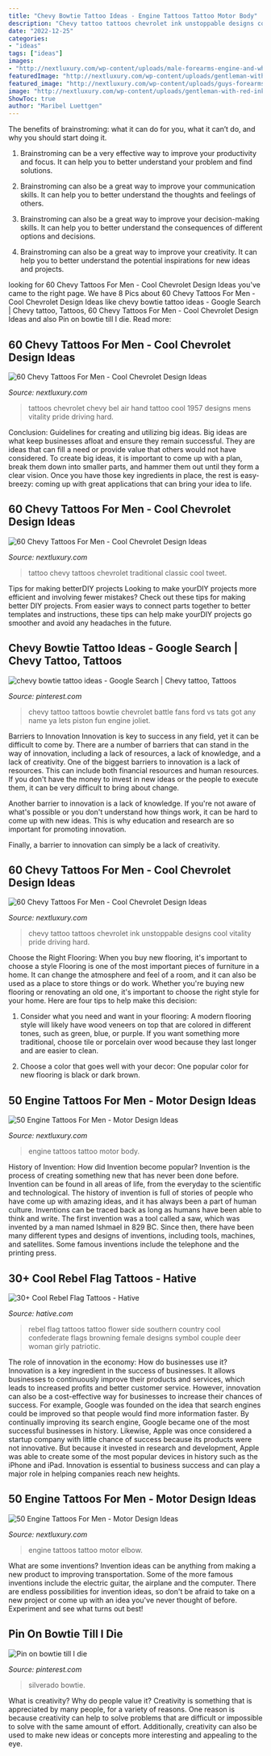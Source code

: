 ```yaml
---
title: "Chevy Bowtie Tattoo Ideas - Engine Tattoos Tattoo Motor Body"
description: "Chevy tattoo tattoos chevrolet ink unstoppable designs cool vitality pride driving hard"
date: "2022-12-25"
categories:
- "ideas"
tags: ["ideas"]
images:
- "http://nextluxury.com/wp-content/uploads/male-forearms-engine-and-wheels-tattoo-design-ideas.jpg"
featuredImage: "http://nextluxury.com/wp-content/uploads/gentleman-with-red-ink-chevy-logo-forearm-tattoo.jpg"
featured_image: "http://nextluxury.com/wp-content/uploads/guys-forearms-multiple-engine-tattoo-ideas.jpg"
image: "http://nextluxury.com/wp-content/uploads/gentleman-with-red-ink-chevy-logo-forearm-tattoo.jpg"
ShowToc: true
author: "Maribel Luettgen"
---
```



The benefits of brainstroming: what it can do for you, what it can’t do, and why you should start doing it.
1. Brainstroming can be a very effective way to improve your productivity and focus. It can help you to better understand your problem and find solutions.
2. Brainstroming can also be a great way to improve your communication skills. It can help you to better understand the thoughts and feelings of others.

3. Brainstroming can also be a great way to improve your decision-making skills. It can help you to better understand the consequences of different options and decisions.

4. Brainstroming can also be a great way to improve your creativity. It can help you to better understand the potential inspirations for new ideas and projects.

	

		
looking for 60 Chevy Tattoos For Men - Cool Chevrolet Design Ideas you've came to the right page. We have 8 Pics about 60 Chevy Tattoos For Men - Cool Chevrolet Design Ideas like chevy bowtie tattoo ideas - Google Search | Chevy tattoo, Tattoos, 60 Chevy Tattoos For Men - Cool Chevrolet Design Ideas and also Pin on bowtie till I die. Read more:
		
    
## 60 Chevy Tattoos For Men - Cool Chevrolet Design Ideas

<img loading=lazy src="http://nextluxury.com/wp-content/uploads/mens-1957-bel-air-chevrolet-hand-tattoos.jpg" onerror="this.onerror=null;this.src='https://tse1.mm.bing.net/th?id=OIP.o9VfS6SsN6ghmsOW0TlZogHaHa&amp;pid=15.1';" alt="60 Chevy Tattoos For Men - Cool Chevrolet Design Ideas">

_Source: nextluxury.com_

>tattoos chevrolet chevy bel air hand tattoo cool 1957 designs mens vitality pride driving hard. 

	

Conclusion: Guidelines for creating and utilizing big ideas.
Big ideas are what keep businesses afloat and ensure they remain successful. They are ideas that can fill a need or provide value that others would not have considered. To create big ideas, it is important to come up with a plan, break them down into smaller parts, and hammer them out until they form a clear vision. Once you have those key ingredients in place, the rest is easy- breezy: coming up with great applications that can bring your idea to life.

    
## 60 Chevy Tattoos For Men - Cool Chevrolet Design Ideas

<img loading=lazy src="http://nextluxury.com/wp-content/uploads/traditional-guys-chevy-car-tattoo-on-inner-forearm.jpg" onerror="this.onerror=null;this.src='https://tse4.mm.bing.net/th?id=OIP.5iPRVzN5wTYu_rA1pe60igHaHa&amp;pid=15.1';" alt="60 Chevy Tattoos For Men - Cool Chevrolet Design Ideas">

_Source: nextluxury.com_

>tattoo chevy tattoos chevrolet traditional classic cool tweet. 

	

Tips for making betterDIY projects
Looking to make yourDIY projects more efficient and involving fewer mistakes? Check out these tips for making better DIY projects. From easier ways to connect parts together to better templates and instructions, these tips can help make yourDIY projects go smoother and avoid any headaches in the future.

    
## Chevy Bowtie Tattoo Ideas - Google Search | Chevy Tattoo, Tattoos

<img loading=lazy src="https://i.pinimg.com/736x/89/75/74/8975743bca289364b03e8753031ada2c--chevy-tattoo-piston-tattoo.jpg" onerror="this.onerror=null;this.src='https://tse3.mm.bing.net/th?id=OIP.Ss3Jo1-Fkdkj_8QiXfgragHaJ4&amp;pid=15.1';" alt="chevy bowtie tattoo ideas - Google Search | Chevy tattoo, Tattoos">

_Source: pinterest.com_

>chevy tattoo tattoos bowtie chevrolet battle fans ford vs tats got any name ya lets piston fun engine joliet. 

	

Barriers to Innovation
Innovation is key to success in any field, yet it can be difficult to come by. There are a number of barriers that can stand in the way of innovation, including a lack of resources, a lack of knowledge, and a lack of creativity.
One of the biggest barriers to innovation is a lack of resources. This can include both financial resources and human resources. If you don't have the money to invest in new ideas or the people to execute them, it can be very difficult to bring about change.

Another barrier to innovation is a lack of knowledge. If you're not aware of what's possible or you don't understand how things work, it can be hard to come up with new ideas. This is why education and research are so important for promoting innovation.

Finally, a barrier to innovation can simply be a lack of creativity.

    
## 60 Chevy Tattoos For Men - Cool Chevrolet Design Ideas

<img loading=lazy src="http://nextluxury.com/wp-content/uploads/gentleman-with-red-ink-chevy-logo-forearm-tattoo.jpg" onerror="this.onerror=null;this.src='https://tse3.mm.bing.net/th?id=OIP.A1VVP8VlhsJQdSuw39ueLQHaHa&amp;pid=15.1';" alt="60 Chevy Tattoos For Men - Cool Chevrolet Design Ideas">

_Source: nextluxury.com_

>chevy tattoo tattoos chevrolet ink unstoppable designs cool vitality pride driving hard. 

	

Choose the Right Flooring: When you buy new flooring, it's important to choose a style
Flooring is one of the most important pieces of furniture in a home. It can change the atmosphere and feel of a room, and it can also be used as a place to store things or do work. Whether you're buying new flooring or renovating an old one, it's important to choose the right style for your home. Here are four tips to help make this decision: 
1. Consider what you need and want in your flooring: A modern flooring style will likely have wood veneers on top that are colored in different tones, such as green, blue, or purple. If you want something more traditional, choose tile or porcelain over wood because they last longer and are easier to clean. 

2. Choose a color that goes well with your decor: One popular color for new flooring is black or dark brown.

    
## 50 Engine Tattoos For Men - Motor Design Ideas

<img loading=lazy src="http://nextluxury.com/wp-content/uploads/guys-forearms-multiple-engine-tattoo-ideas.jpg" onerror="this.onerror=null;this.src='https://tse2.mm.bing.net/th?id=OIP.O1XVp60bTE1piRYtzqqVQgHaHe&amp;pid=15.1';" alt="50 Engine Tattoos For Men - Motor Design Ideas">

_Source: nextluxury.com_

>engine tattoos tattoo motor body. 

	

History of Invention: How did Invention become popular?
Invention is the process of creating something new that has never been done before. Invention can be found in all areas of life, from the everyday to the scientific and technological. The history of invention is full of stories of people who have come up with amazing ideas, and it has always been a part of human culture. Inventions can be traced back as long as humans have been able to think and write. The first invention was a tool called a saw, which was invented by a man named Ishmael in 829 BC. Since then, there have been many different types and designs of inventions, including tools, machines, and satellites. Some famous inventions include the telephone and the printing press.

    
## 30+ Cool Rebel Flag Tattoos - Hative

<img loading=lazy src="https://hative.com/wp-content/uploads/2014/04/rebel-flag-tattoos/7-rebel-flag-flower-side-tattoo.jpg" onerror="this.onerror=null;this.src='https://tse4.mm.bing.net/th?id=OIP.I3zTjFQEpduemQ449TiObwHaJ4&amp;pid=15.1';" alt="30+ Cool Rebel Flag Tattoos - Hative">

_Source: hative.com_

>rebel flag tattoos tattoo flower side southern country cool confederate flags browning female designs symbol couple deer woman girly patriotic. 

	

The role of innovation in the economy: How do businesses use it?
Innovation is a key ingredient in the success of businesses. It allows businesses to continuously improve their products and services, which leads to increased profits and better customer service. However, innovation can also be a cost-effective way for businesses to increase their chances of success. For example, Google was founded on the idea that search engines could be improved so that people would find more information faster. By continually improving its search engine, Google became one of the most successful businesses in history. Likewise, Apple was once considered a startup company with little chance of success because its products were not innovative. But because it invested in research and development, Apple was able to create some of the most popular devices in history such as the iPhone and iPad. Innovation is essential to business success and can play a major role in helping companies reach new heights.

    
## 50 Engine Tattoos For Men - Motor Design Ideas

<img loading=lazy src="http://nextluxury.com/wp-content/uploads/male-forearms-engine-and-wheels-tattoo-design-ideas.jpg" onerror="this.onerror=null;this.src='https://tse1.mm.bing.net/th?id=OIP.6dvECBtD7epu26vN6YEqRQHaHa&amp;pid=15.1';" alt="50 Engine Tattoos For Men - Motor Design Ideas">

_Source: nextluxury.com_

>engine tattoos tattoo motor elbow. 

	

What are some inventions?
Invention ideas can be anything from making a new product to improving transportation. Some of the more famous inventions include the electric guitar, the airplane and the computer. There are endless possibilities for invention ideas, so don't be afraid to take on a new project or come up with an idea you've never thought of before. Experiment and see what turns out best!

    
## Pin On Bowtie Till I Die

<img loading=lazy src="https://i.pinimg.com/736x/0e/3e/28/0e3e2878708940fc68656a89d8acc4d5.jpg" onerror="this.onerror=null;this.src='https://tse1.mm.bing.net/th?id=OIP.30wm0eNtM1l7zM_DZZEtWgHaGL&amp;pid=15.1';" alt="Pin on bowtie till I die">

_Source: pinterest.com_

>silverado bowtie. 

	

What is creativity? Why do people value it?
Creativity is something that is appreciated by many people, for a variety of reasons. One reason is because creativity can help to solve problems that are difficult or impossible to solve with the same amount of effort. Additionally, creativity can also be used to make new ideas or concepts more interesting and appealing to the eye.

